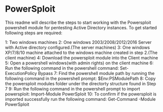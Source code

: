 # PowerSploit
This readme will describe the steps to start working with the Powersploit powershell module for pentesting Active Directory instances.
To get started following steps are required:

1: Two windows machines
2: One windows 2003/2008/2012/2016 Server with Active directory configured.(The server machines)
3: One windows XP/7/8/10 machine attached to the windows machine created in step 2.(The client machine)
4: Download the powersploit module into the Client machine
5: Open a powershell windows(with admin rights) on the client machine
6: Run the following command in the powershell command:
   Set-ExecutionPolicy Bypass
7: Find the powershell module path by running the following command in the powershell prompt:
  $Env:PSModulePath
8: Copy the powersploit modules folder under the directorty structure found in Step 7
9: Run the following command in the powershell prompt to import powersploit:
   Import-Module PowerSploit
10: To confirm if the powersploit is imported successfully run the following command:
   Get-Command -Module PowerSploit
